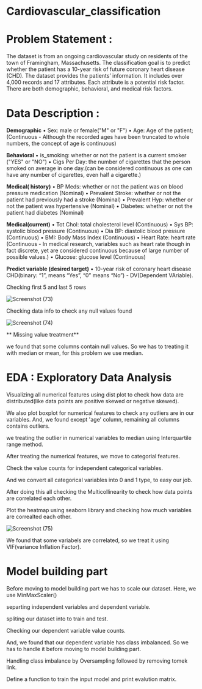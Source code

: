 # Cardiovascular_classification

# Problem Statement : 

The dataset is from an ongoing cardiovascular study on residents of the town of Framingham, Massachusetts. The classification goal is to predict whether the patient has a 10-year risk of future coronary heart disease (CHD). The dataset provides the patients’ information. It includes over 4,000 records and 17 attributes. Each attribute is a potential risk factor. There are both demographic, behavioral, and medical risk factors.


# Data Description : 

**Demographic**
• Sex: male or female("M" or "F")
• Age: Age of the patient;(Continuous - Although the recorded ages have been truncated to whole numbers, the concept of age is continuous)

**Behavioral**
• is_smoking: whether or not the patient is a current smoker ("YES" or "NO")
• Cigs Per Day: the number of cigarettes that the person smoked on average in one day.(can be considered continuous as one can have any number of cigarettes, even half a cigarette.)

**Medical( history)**
• BP Meds: whether or not the patient was on blood pressure medication (Nominal)
• Prevalent Stroke: whether or not the patient had previously had a stroke (Nominal)
• Prevalent Hyp: whether or not the patient was hypertensive (Nominal)
• Diabetes: whether or not the patient had diabetes (Nominal)

**Medical(current)**
• Tot Chol: total cholesterol level (Continuous)
• Sys BP: systolic blood pressure (Continuous)
• Dia BP: diastolic blood pressure (Continuous)
• BMI: Body Mass Index (Continuous)
• Heart Rate: heart rate (Continuous - In medical research, variables such as heart rate though in fact discrete, yet are considered continuous because of large number of possible values.)
• Glucose: glucose level (Continuous)

**Predict variable (desired target)**
• 10-year risk of coronary heart disease CHD(binary: “1”, means “Yes”, “0” means “No”) - DV(Dependent VAriable).

Checking first 5 and last 5 rows

![Screenshot (73)](https://user-images.githubusercontent.com/67784512/211741807-3d94daf3-9aa5-431f-be16-de36b103d882.png)

Checking data info to check any null values found

![Screenshot (74)](https://user-images.githubusercontent.com/67784512/211742624-bcb6be9e-9132-439f-af73-24a4d3de4b3c.png)

** Missing value treatment**

we found that some columns contain null values. So we has to treating it with median or mean, for this problem we use median.

# EDA : Exploratory Data Analysis

Visualizing all numerical features using dist plot to check how data are distributed(like data points are positive skewed or negative skewed).

We also plot boxplot for numerical features to check any outliers are in our variables. And, we found except 'age' column, remaining all columns contains outliers.

we treating the outlier in numerical variables to median using Interquartile range method.

After treating the numerical features, we move to categorial features.

Check the value counts for independent categorical variables.

And we convert all categorical variables into 0 and 1 type, to easy our job.

After doing this all checking the Multicollinearity to check how data points are correlated each other.

Plot the heatmap using seaborn library and checking how much variables are correalted each other.


![Screenshot (75)](https://user-images.githubusercontent.com/67784512/211758913-7ea91963-14d4-4604-8f08-a1ac01b3fb55.png)


We found that some variabels are correlated, so we treat it using VIF(variance Inflation Factor).

# Model building part

Before moving to model building part we has to scale our dataset. Here, we use MinMaxScaler()

separting independent variables and dependent variable.

spliting our dataset into to train and test.

Checking our dependent variable value counts.

 And, we found that our dependent variable has class imbalanced. So we has to handle it before moving to model building part.
 
 Handling class imbalance by Oversampling followed by removing tomek link.
 
 Define a function to train the input model and print evalution matrix.
 
 





















